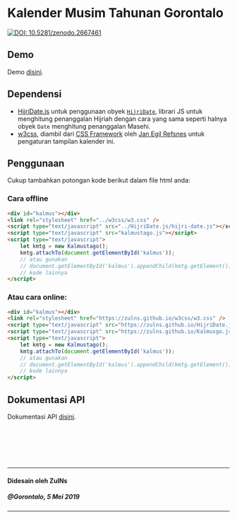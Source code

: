 # Kalender Musim Tahunan Gorontalo

[![DOI: 10.5281/zenodo.2667461](https://zenodo.org/badge/doi/10.5281/zenodo.2667461.svg)](https://zenodo.org/record/2667461)

## Demo
Demo [disini](https://zulns.github.io/Kalmustago.js/).

## Dependensi
- [HijriDate.js](https://github.com/ZulNs/HijriDate.js) untuk penggunaan obyek
[`HijriDate`](https://zulns.github.io/HijriDate.js/hijri-date-api-doc.html), librari JS untuk menghitung penanggalan Hijriah
dengan cara yang sama seperti halnya obyek `Date` menghitung penanggalan Masehi.
- [w3css](https://github.com/ZulNs/w3css), diambil dari [CSS Framework](https://github.com/JaniRefsnes/w3css) oleh
[Jan Egil Refsnes](https://github.com/JaniRefsnes) untuk pengaturan tampilan kalender ini. 

## Penggunaan
Cukup tambahkan potongan kode berikut dalam file html anda:

### Cara offline

```html
<div id="kalmus"></div>
<link rel="stylesheet" href="../w3css/w3.css" />
<script type="text/javascript" src="../HijriDate.js/hijri-date.js"></script>
<script type="text/javascript" src="kalmustago.js"></script>
<script type="text/javascript">
    let kmtg = new Kalmustago();
    kmtg.attachTo(document.getElementById('kalmus'));
    // atau gunakan
    // document.getElementById('kalmus').appendChild(kmtg.getElement());
    // kode lainnya
</script>
```

### Atau cara online:

```html
<div id="kalmus"></div>
<link rel="stylesheet" href="https://zulns.github.io/w3css/w3.css" />
<script type="text/javascript" src="https://zulns.github.io/HijriDate.js/hijri-date.js"></script>
<script type="text/javascript" src="https://zulns.github.io/Kalmusgo.js/kalmustago.js"></script>
<script type="text/javascript">
    let kmtg = new Kalmustago();
    kmtg.attachTo(document.getElementById('kalmus'));
    // atau gunakan
    // document.getElementById('kalmus').appendChild(kmtg.getElement());
    // kode lainnya
</script>
```

## Dokumentasi API
Dokumentasi API [disini](kalmustago-api-doc.md).

&nbsp;

&nbsp;

&nbsp;

---
#### Didesain oleh ZulNs
##### @Gorontalo, 5 Mei 2019
---
